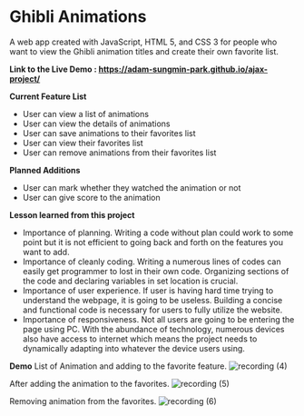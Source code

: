 # Ghibli Animations

A web app created with JavaScript, HTML 5, and CSS 3 for people who want to view the Ghibli animation titles and create their own favorite list.


**Link to the Live Demo : https://adam-sungmin-park.github.io/ajax-project/**

**Current Feature List**

* User can view a list of animations
* User can view the details of animations
* User can save animations to their favorites list
* User can view their favorites list
* User can remove animations from their favorites list

**Planned Additions**

* User can mark whether they watched the animation or not
* User can give score to the animation

**Lesson learned from this project**

* Importance of planning. Writing a code without plan could work to some point but it is not efficient to going back and forth on the features you want to add. 
* Importance of cleanly coding. Writing a numerous lines of codes can easily get programmer to lost in their own code. Organizing sections of the code and declaring variables in set location is crucial.
* Importance of user experience. If user is having hard time trying to understand the webpage, it is going to be useless. Building a concise and functional code is necessary for users to fully utilize the website.
* Importance of responsiveness. Not all users are going to be entering the page using PC. With the abundance of technology, numerous devices also have access to internet which means the project needs to dynamically adapting into whatever the device users using. 

**Demo**
List of Animation and adding to the favorite feature.
![recording (4)](https://user-images.githubusercontent.com/57808972/110748898-3c165800-81f5-11eb-9c3b-1844040cf87a.gif)

After adding the animation to the favorites.
![recording (5)](https://user-images.githubusercontent.com/57808972/110749153-91526980-81f5-11eb-8c1d-5140295cb288.gif)

Removing animation from the favorites.
![recording (6)](https://user-images.githubusercontent.com/57808972/110749328-e2625d80-81f5-11eb-85b3-8c12a2f7e878.gif)






